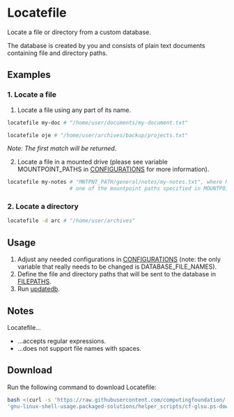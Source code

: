 
# Locatefile

Locate a file or directory from a custom database.

The database is created by you and consists of plain text documents containing file and directory paths.

## Examples

### 1. Locate a file

1. Locate a file using any part of its name.

```bash
locatefile my-doc # "/home/user/documents/my-document.txt"
```

```bash
locatefile oje # "/home/user/archives/backup/projects.txt"
```

*Note: The first match will be returned.*

2. Locate a file in a mounted drive (please see variable MOUNTPOINT_PATHS in [CONFIGURATIONS](CONFIGURATIONS) for more information).

```bash
locatefile my-notes # "MNTPNT_PATH/general/notes/my-notes.txt", where MNTPNT_PATH is
                    # one of the mountpoint paths specified in MOUNTPOINT_PATHS in CONFIGURATIONS
```

### 2. Locate a directory

```bash
locatefile -d arc # "/home/user/archives"
```

## Usage

1. Adjust any needed configurations in [CONFIGURATIONS](CONFIGURATIONS) (note: the only variable that really needs to be changed is DATABASE_FILE_NAMES).
2. Define the file and directory paths that will be sent to the database in [FILEPATHS](FILEPATHS).
3. Run [updatedb](updatedb).

## Notes

Locatefile...

* ...accepts regular expressions.
* ...does not support file names with spaces.

## Download

Run the following command to download Locatefile:

```bash
bash <(curl -s 'https://raw.githubusercontent.com/computingfoundation/'\
'gnu-linux-shell-usage.packaged-solutions/helper_scripts/cf-glsu.ps-download-locatefile.sh')
```

